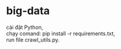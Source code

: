 # big-data
cài đặt Python,  
chạy comand: pip install -r requirements.txt,  
run file crawl_utils.py.
